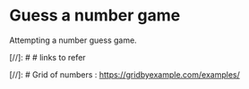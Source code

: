 # Guess a number game

Attempting a number guess game.

[//]: # # links to refer

[//]: # Grid of numbers : https://gridbyexample.com/examples/
